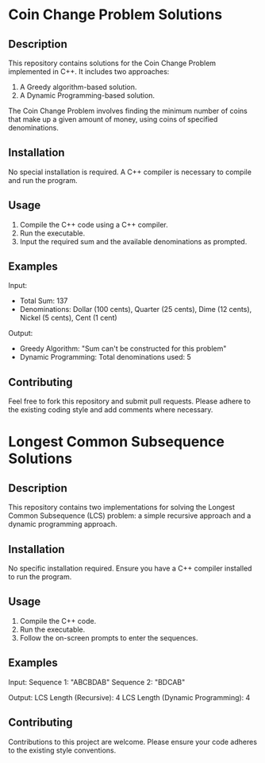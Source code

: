 # Coin Change Problem Solutions

## Description
This repository contains solutions for the Coin Change Problem implemented in C++. It includes two approaches:
1. A Greedy algorithm-based solution.
2. A Dynamic Programming-based solution.

The Coin Change Problem involves finding the minimum number of coins that make up a given amount of money, using coins of specified denominations.

## Installation
No special installation is required. A C++ compiler is necessary to compile and run the program.

## Usage
1. Compile the C++ code using a C++ compiler.
2. Run the executable.
3. Input the required sum and the available denominations as prompted.

## Examples
Input:
- Total Sum: 137
- Denominations: Dollar (100 cents), Quarter (25 cents), Dime (12 cents), Nickel (5 cents), Cent (1 cent)

Output:
- Greedy Algorithm: "Sum can't be constructed for this problem"
- Dynamic Programming: Total denominations used: 5

## Contributing
Feel free to fork this repository and submit pull requests. Please adhere to the existing coding style and add comments where necessary.






# Longest Common Subsequence Solutions

## Description
This repository contains two implementations for solving the Longest Common Subsequence (LCS) problem: a simple recursive approach and a dynamic programming approach.

## Installation
No specific installation required. Ensure you have a C++ compiler installed to run the program.

## Usage
1. Compile the C++ code.
2. Run the executable.
3. Follow the on-screen prompts to enter the sequences.

## Examples
Input:
Sequence 1: "ABCBDAB"
Sequence 2: "BDCAB"

Output:
LCS Length (Recursive): 4
LCS Length (Dynamic Programming): 4

## Contributing
Contributions to this project are welcome. Please ensure your code adheres to the existing style conventions.


